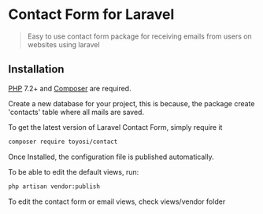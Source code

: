 # Contact Form for Laravel

> Easy to use contact form package for  receiving emails from users on websites using laravel

## Installation


[PHP](https://php.net) 7.2+ and [Composer](https://getcomposer.org) are required.

Create a new database for your project, this is because, the package create 'contacts' table where all mails are saved.

To get the latest version of Laravel Contact Form, simply require it

```bash
composer require toyosi/contact
```

Once Installed, the configuration file is published automatically.

To be able to edit the default views, run:

```bash
php artisan vendor:publish
```

To edit the contact form or email views, check views/vendor folder
